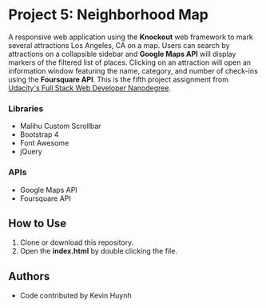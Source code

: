 # Project 5: Neighborhood Map
A responsive web application using the **Knockout** web framework to mark several attractions Los Angeles, CA on a map. Users can search by attractions on a collapsible sidebar and **Google Maps API** will display markers of the filtered list of places. Clicking on an attraction will open an information window featuring the name, category, and number of check-ins using the **Foursquare API**. This is the fifth project assignment from [Udacity's Full Stack Web Developer Nanodegree](https://www.udacity.com/nanodegree).

### Libraries
- Malihu Custom Scrollbar
- Bootstrap 4
- Font Awesome
- jQuery

### APIs
- Google Maps API
- Foursquare API

## How to Use
1. Clone or download this repository.<br>
2. Open the **index.html** by double clicking the file.<br>

## Authors
- Code contributed by Kevin Huynh
